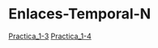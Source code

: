 # Enlaces-Temporal-N


[Practica_1-3](https://classroom.github.com/a/wSTdQdFf)
[Practica_1-4](https://classroom.github.com/a/fJDxnc2Y)
